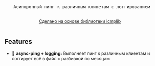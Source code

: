 <div align="center">


  <pre>Асинхронный пинг к различным клинетам с логгированием</pre>
  <br>
  <div>
    <a href="https://github.com/ValentinBELYN/icmplib">Сделано на основе библиотеки icmplib</a>&nbsp;&nbsp;&nbsp;
  </div>
  <br>
</div>

## Features

- :deciduous_tree: **async-ping + logging:** Выполняет пинг к различным клиентам и логгирует всё в файл c разбивкой по месяцам
